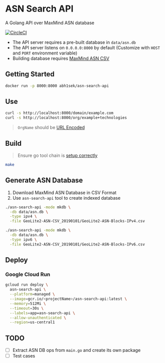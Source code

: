 # ASN Search API
A Golang API over MaxMind ASN database

[![CircleCI](https://circleci.com/gh/abhisek/asn-search-api.svg?style=svg)](https://circleci.com/gh/abhisek/asn-search-api)

* The API server requires a pre-built database in `data/asn.db`
* The API server listens on `0.0.0.0:8000` by default (Customize with `HOST` and `PORT` environment variable)
* Building database requires [MaxMind ASN CSV](https://dev.maxmind.com/geoip/geoip2/geolite2-asn-csv-database/)

## Getting Started

```bash
docker run -p 8000:8000 abh1sek/asn-search-api
```

## Use

```bash
curl -s http://localhost:8000/domain/example.com
curl -s http://localhost:8000/org/example+technologies
```

> `OrgName` should be [URL Encoded](https://www.w3schools.com/tags/ref_urlencode.asp)

## Build

> Ensure go tool chain is [setup correctly](https://golang.org/doc/install#testing)

```bash
make
```

## Generate ASN Database

1. Download MaxMind ASN Database in CSV Format
2. Use `asn-search-api` tool to create indexed database

```bash
./asn-search-api -mode mkdb \
  -db data/asn.db \
  -type ipv4 \
  -file GeoLite2-ASN-CSV_20190101/GeoLite2-ASN-Blocks-IPv4.csv 

./asn-search-api -mode mkdb \
  -db data/asn.db \
  -type ipv6 \
  -file GeoLite2-ASN-CSV_20190101/GeoLite2-ASN-Blocks-IPv6.csv 
```

## Deploy

### Google Cloud Run

```bash
gcloud run deploy \
  asn-search-api \
  --platform=managed \
  --image=gcr.io/<projectName>/asn-search-api:latest \
  --memory=512Mi \
  --timeout=30s \
  --labels=app=asn-search-api \
  --allow-unauthenticated \
  --region=us-central1
```

## TODO

- [ ] Extract ASN DB ops from `main.go` and create its own package
- [ ] Test cases
